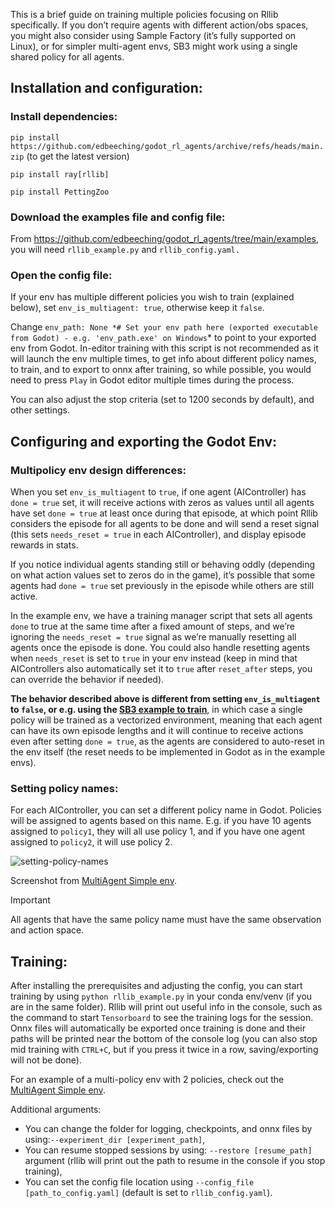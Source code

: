 This is a brief guide on training multiple policies focusing on Rllib specifically. If you don’t require agents with different action/obs spaces, you might also consider using Sample Factory (it’s fully supported on Linux), or for simpler multi-agent envs, SB3 might work using a single shared policy for all agents.

## Installation and configuration:

### Install dependencies:

`pip install https://github.com/edbeeching/godot_rl_agents/archive/refs/heads/main.zip` (to get the latest version)

`pip install ray[rllib]`

`pip install PettingZoo`

### Download the examples file and config file:

From https://github.com/edbeeching/godot_rl_agents/tree/main/examples, you will need `rllib_example.py` and `rllib_config.yaml.`

### Open the config file:

If your env has multiple different policies you wish to train (explained below), set `env_is_multiagent: true`, otherwise keep it `false`. 

Change `env_path: None *# Set your env path here (exported executable from Godot) - e.g. 'env_path.exe' on Windows`* to point to your exported env from Godot. In-editor training with this script is not recommended as it will launch the env multiple times, to get info about different policy names, to train, and to export to onnx after training, so while possible, you would need to press `Play` in Godot editor multiple times during the process.

You can also adjust the stop criteria (set to 1200 seconds by default), and other settings.

## Configuring and exporting the Godot Env:

### Multipolicy env design differences:

When you set `env_is_multiagent` to `true`, if one agent (AIController) has `done = true` set, it will receive actions with zeros as values until all agents have set `done = true` at least once during that episode, at which point Rllib considers the episode for all agents to be done and will send a reset signal (this sets `needs_reset = true` in each AIController), and display episode rewards in stats. 

If you notice individual agents standing still or behaving oddly (depending on what action values set to zeros do in the game), it’s possible that some agents had `done = true` set previously in the episode while others are still active.

In the example env, we have a training manager script that sets all agents `done` to true at the same time after a fixed amount of steps, and we’re ignoring the `needs_reset = true` signal as we’re manually resetting all agents once the episode is done. You could also handle resetting agents when `needs_reset` is set to `true` in your env instead (keep in mind that AIControllers also automatically set it to `true` after `reset_after` steps, you can override the behavior if needed).

**The behavior described above is different from setting `env_is_multiagent` to `false`, or e.g. using the [SB3 example to train](https://github.com/edbeeching/godot_rl_agents/blob/main/docs/ADV_STABLE_BASELINES_3.md)**, in which case a single policy will be trained as a vectorized environment, meaning that each agent can have its own episode lengths and it will continue to receive actions even after setting `done = true`, as the agents are considered to auto-reset in the env itself (the reset needs to be implemented in Godot as in the example envs).

### Setting policy names:
For each AIController, you can set a different policy name in Godot. Policies will be assigned to agents based on this name. E.g. if you have 10 agents assigned to `policy1`, they will all use policy 1, and if you have one agent assigned to `policy2`, it will use policy 2.

![setting-policy-names](https://github.com/edbeeching/godot_rl_agents/assets/61947090/13eb9b46-f7fb-467c-ad16-8609cda9f292)

Screenshot from [MultiAgent Simple env](https://github.com/edbeeching/godot_rl_agents_examples/tree/main/examples/MultiAgentSimple).

> [!IMPORTANT]  
> All agents that have the same policy name must have the same observation and action space.

## Training:
After installing the prerequisites and adjusting the config, you can start training by using `python rllib_example.py` in your conda env/venv (if you are in the same folder).
Rllib will print out useful info in the console, such as the command to start `Tensorboard` to see the training logs for the session.
Onnx files will automatically be exported once training is done and their paths will be printed near the bottom of the console log (you can also stop mid training with `CTRL+C`, but if you press it twice in a row, saving/exporting will not be done).

For an example of a multi-policy env with 2 policies, check out the [MultiAgent Simple env](https://github.com/edbeeching/godot_rl_agents_examples/tree/main/examples/MultiAgentSimple).

Additional arguments:
- You can change the folder for logging, checkpoints, and onnx files by using:`--experiment_dir [experiment_path]`,
- You can resume stopped sessions by using: `--restore [resume_path]` argument (rllib will print out the path to resume in the console if you stop training),
- You can set the config file location using `--config_file [path_to_config.yaml]` (default is set to `rllib_config.yaml`).
